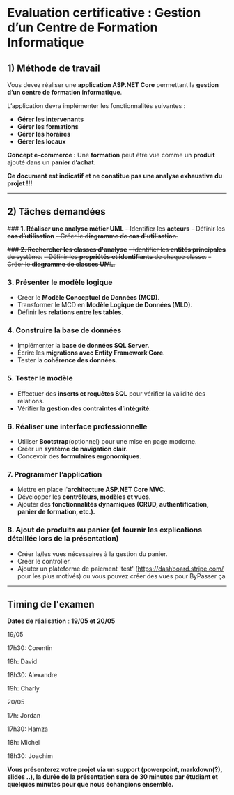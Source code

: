 #  Evaluation certificative : Gestion d’un Centre de Formation Informatique

## 1) Méthode de travail

Vous devez réaliser une **application ASP.NET Core** permettant la **gestion d’un centre de formation informatique**.

L’application devra implémenter les fonctionnalités suivantes :
- **Gérer les intervenants**
- **Gérer les formations**
- **Gérer les horaires**
- **Gérer les locaux**

**Concept e-commerce :** Une **formation** peut être vue comme un **produit** ajouté dans un **panier d’achat**.

**Ce document est indicatif et ne constitue pas une analyse exhaustive du projet !!!**

---

##  2) Tâches demandées

~~###  **1. Réaliser une analyse métier UML**~~
~~- Identifier les **acteurs**~~
~~- Définir les **cas d’utilisation**~~
~~- Créer le **diagramme de cas d'utilisation**.~~

~~###  **2. Rechercher les classes d'analyse**~~
~~- Identifier les **entités principales** du système.~~
~~- Définir les **propriétés et identifiants** de chaque classe.~~
~~- Créer le **diagramme de classes UML**.~~

###  **3. Présenter le modèle logique**
- Créer le **Modèle Conceptuel de Données (MCD)**.
- Transformer le MCD en **Modèle Logique de Données (MLD)**.
- Définir les **relations entre les tables**.

###  **4. Construire la base de données**
- Implémenter la **base de données SQL Server**.
- Écrire les **migrations avec Entity Framework Core**.
- Tester la **cohérence des données**.

###  **5. Tester le modèle**
- Effectuer des **inserts et requêtes SQL** pour vérifier la validité des relations.
- Vérifier la **gestion des contraintes d’intégrité**.

###  **6. Réaliser une interface professionnelle**
- Utiliser **Bootstrap**(optionnel) pour une mise en page moderne.
- Créer un **système de navigation clair**.
- Concevoir des **formulaires ergonomiques**.

###  **7. Programmer l’application**
- Mettre en place l'**architecture ASP.NET Core MVC**.
- Développer les **contrôleurs, modèles et vues**.
- Ajouter des **fonctionnalités dynamiques (CRUD, authentification, panier de formation, etc.).**

###  **8. Ajout de produits au panier** (et fournir les explications détaillée lors de la présentation)
- Créer la/les vues nécessaires à la gestion du panier.
- Créer le controller.
- Ajouter un plateforme de paiement 'test' (https://dashboard.stripe.com/ pour les plus motivés) ou vous pouvez créer des vues pour ByPasser ça
---

## Timing de l'examen
 
 **Dates de réalisation** : **19/05 et 20/05**

 19/05

17h30: Corentin

18h: David

18h30: Alexandre

19h: Charly

20/05

17h: Jordan

17h30: Hamza

18h: Michel

18h30: Joachim


 **Vous présenterez votre projet via un support (powerpoint, markdown(?), slides ..), la durée de la présentation sera de 30 minutes par étudiant et quelques minutes pour que nous échangions ensemble.**

